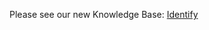 Please see our new Knowledge Base: [Identify](https://support.emby.media/support/solutions/articles/44001159229-identify)